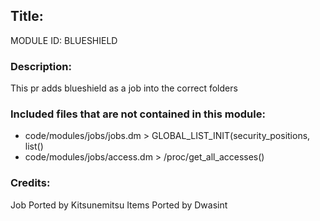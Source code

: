 ## Title: <!--Title of your addition-->

<!-- uppercase, underscore_connected name of your module, that you use to mark files-->
MODULE ID: BLUESHIELD 

### Description:

This pr adds blueshield as a job into the correct folders
<!-- Any master file changes you've made to existing master files or if you've added a new master file. Please mark either as #NEW or #CHANGE -->

### Included files that are not contained in this module:
	
   - code/modules/jobs/jobs.dm > GLOBAL_LIST_INIT(security_positions, list()
   - code/modules/jobs/access.dm > /proc/get_all_accesses()


<!-- Likewise, be it a non-modular file or a modular one that's not contained within the folder belonging to this specific module, it should be mentioned here -->

### Credits:

<!-- Here go the credits to you, dear coder, and in case of collaborative work or ports, credits to the original source of the code -->
<!-- Orignal Coders -->
Job Ported by Kitsunemitsu
Items Ported by Dwasint
